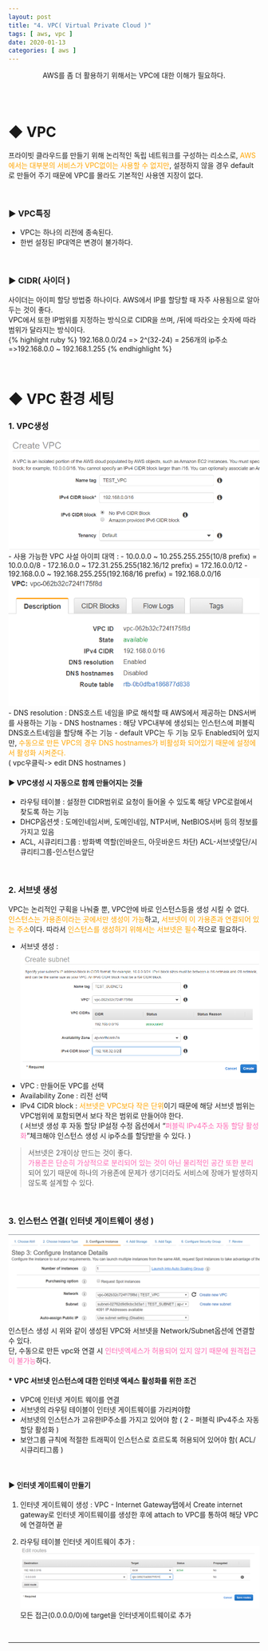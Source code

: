 ```yaml
---
layout: post
title: "4. VPC( Virtual Private Cloud )"
tags: [ aws, vpc ]
date: 2020-01-13
categories: [ aws ]
---
```


<p align="center">
    AWS를 좀 더 활용하기 위해서는 VPC에 대한 이해가 필요하다.
</p><br/>
    
<br/>

# ◆ VPC
프라이빗 클라우드를 만들기 위해 논리적인 독립 네트워크를 구성하는 리소스로, <font color="orange">AWS에서는 대부분의 서비스가 VPC없이는 사용할 수 없지만</font>, 설정하지 않을 경우 default로 만들어 주기 때문에 VPC를 몰라도 기본적인 사용엔 지장이 없다.

<br/>

### ▶ VPC특징
- VPC는 하나의 리전에 종속된다.
- 한번 설정된 IP대역은 변경이 불가하다.

<br/>

### ▶ CIDR( 사이더 )
사이더는 아이피 할당 방법중 하나이다. AWS에서 IP를 할당할 때 자주 사용됨으로 알아두는 것이 좋다.<br/>
VPC에서 또한 IP범위를 지정하는 방식으로 CIDR을 쓰며, /뒤에 따라오는 숫자에 따라 범위가 달라지는 방식이다.<br/>
{% highlight ruby %}
192.168.0.0/24 
=> 2^(32-24) = 256개의 ip주소 
=>192.168.0.0 ~ 192.168.1.255
{% endhighlight %}

<br/>

# ◆ VPC 환경 세팅

### 1. VPC생성
<img src="/assets/post_img/create_vpc.png">
- 사용 가능한 VPC 사설 아이피 대역
: 
    - 10.0.0.0 ~ 10.255.255.255(10/8 prefix) = 10.0.0.0/8 
    - 172.16.0.0 ~ 172.31.255.255(182.16/12 prefix) = 172.16.0.0/12 
    - 192.168.0.0 ~ 192.168.255.255(192.168/16 prefix) = 192.168.0.0/16

<br/>

<img src="/assets/post_img/created_vpc.png">
- DNS resolution
: DNS호스트 네임을 IP로 해석할 때 AWS에서 제공하는 DNS서버를 사용하는 기능
- DNS hostnames
: 해당 VPC내부에 생성되는 인스턴스에 퍼블릭DNS호스트네임을 할당해 주는 기능
- default VPC는 두 기능 모두 Enabled되어 있지만, <font color="orange">수동으로 만든 VPC의 경우 DNS hostnames가 비활성화 되어있기 때문에 설정에서 활성화 시켜준다.</font><br/>( vpc우클릭-> edit DNS hostnames )

<br/>

#### ▶ VPC생성 시 자동으로 함께 만들어지는 것들
- 라우팅 테이블
: 설정한 CIDR범위로 요청이 들어올 수 있도록 해당 VPC로컬에서 찾도록 하는 기능
- DHCP옵션셋
: 도메인네임서버, 도메인네임, NTP서버, NetBIOS서버 등의 정보를 가지고 있음 
- ACL, 시큐리티그룹
: 방화벽 역할(인바운드, 아웃바운드 차단) ACL-서브넷앞단/시큐리티그룹-인스턴스앞단

<br/>

### 2. 서브넷 생성
VPC는 논리적인 구획을 나눠줄 뿐, VPC안에 바로 인스턴스등을 생성 시킬 수 없다.<br/> <font color="orange">인스턴스는 가용존이라는 곳에서만 생성이 가능</font>하고, <font color="orange">서브넷이 이 가용존과 연결되어 있는 주소</font>이다. 따라서 <font color="orange">인스턴스를 생성하기 위해서는 서브넷은 필수</font>적으로 필요하다.
 
- 서브넷 생성
: <img src="/assets/post_img/create_subnet.png">
- VPC
: 만들어둔 VPC를 선택
- Availability Zone
: 리전 선택
- IPv4 CIDR block
: <font color="orange">서브넷은 VPC보다 작은 단위</font>이기 때문에 해당 서브넷 범위는 VPC범위에 포함되면서 보다 작은 범위로 만들어야 한다.<br/>
( 서브넷 생성 후 자동 할당 IP설정 수정 옵션에서 “<font color="hotpink">퍼블릭 IPv4주소 자동 할당 활성화</font>”체크해야 인스턴스 생성 시 ip주소를 할당받을 수 있다. )

> 서브넷은 2개이상 만드는 것이 좋다.<br/> <font color="hotpink">가용존은 단순히 가상적으로 분리되어 있는 것이 아닌 물리적인 공간 또한 분리</font>되어 있기 때문에 하나의 가용존에 문제가 생기더라도 서비스에 장애가 발생하지 않도록 설계할 수 있다.

<br/>

### 3. 인스턴스 연결( 인터넷 게이트웨이 생성 )
<img src="/assets/post_img/connect_vpc.png"> 
인스턴스 생성 시 위와 같이 생성된 VPC와 서브넷을 Network/Subnet옵션에 연결할 수 있다. <br/>
단, 수동으로 만든 vpc와 연결 시 <font color="hotpink">인터넷엑세스가 허용되어 있지 않기 때문에 원격접근이 불가능</font>하다.

<br/>

#### * VPC 서브넷 인스턴스에 대한 인터넷 엑세스 활성화를 위한 조건
- VPC에 인터넷 게이트 웨이를 연결
- 서브넷의 라우팅 테이블이 인터넷 게이트웨이를 가리켜야함
- 서브넷의 인스턴스가 고유한IP주소를 가지고 있어야 함 ( 2 - 퍼블릭 IPv4주소 자동 할당 활성화 )
- 보안그룹 규칙에 적절한 트래픽이 인스턴스로 흐르도록 허용되어 있어야 함( ACL/시큐리티그룹 )

<br/>

#### ▶ 인터넷 게이트웨이 만들기
1. 인터넷 게이트웨이 생성
: VPC - Internet Gateway탭에서 Create internet gateway로 인터넷 게이트웨이를 생성한 후에 attach to VPC를 통하여 해당 VPC에 연결하면 끝

2. 라우팅 테이블 인터넷 게이트웨이 추가
: <img src="/assets/post_img/create_internetgateway.png">
모든 접근(0.0.0.0/0)에 target을 인터넷게이트웨이로 추가




<br/>
<hr/>